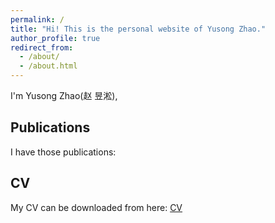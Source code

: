 ```yaml
---
permalink: /
title: "Hi! This is the personal website of Yusong Zhao."
author_profile: true
redirect_from: 
  - /about/
  - /about.html
---
```



I'm Yusong Zhao(赵 昱淞), 


Publications
------
I have those publications:


CV
------
My CV can be downloaded from here: [CV](https://mmistakes.github.io/minimal-mistakes/docs/configuration/)
